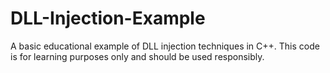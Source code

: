 # DLL-Injection-Example
A basic educational example of DLL injection techniques in C++. This code is for learning purposes only and should be used responsibly.
